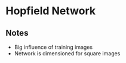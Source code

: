 # Hopfield Network

## Notes
- Big influence of training images
- Network is dimensioned for square images